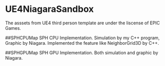 # UE4NiagaraSandbox

The asssets from UE4 third person template are under the liscense of EPIC Games.

##SPHCPUMap
SPH CPU Implementation.
Simulation by my C++ program, Graphic by Niagara.
Implemented the feature like NeighborGrid3D by C++.

##SPHGPUMap
SPH GPU Implementation.
Both simulation and graphic by Niagara.

